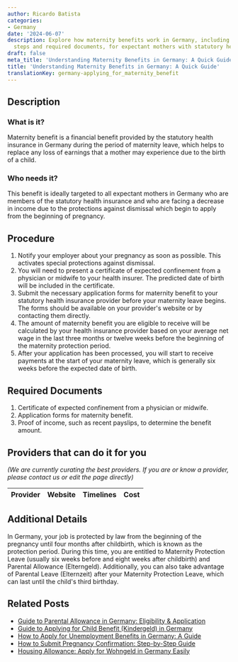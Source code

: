 ```yaml
---
author: Ricardo Batista
categories:
- Germany
date: '2024-06-07'
description: Explore how maternity benefits work in Germany, including application
  steps and required documents, for expectant mothers with statutory health insurance.
draft: false
meta_title: 'Understanding Maternity Benefits in Germany: A Quick Guide'
title: 'Understanding Maternity Benefits in Germany: A Quick Guide'
translationKey: germany-applying_for_maternity_benefit
---
```


## Description
### What is it?
Maternity benefit is a financial benefit provided by the statutory health insurance in Germany during the period of maternity leave, which helps to replace any loss of earnings that a mother may experience due to the birth of a child.

### Who needs it?
This benefit is ideally targeted to all expectant mothers in Germany who are members of the statutory health insurance and who are facing a decrease in income due to the protections against dismissal which begin to apply from the beginning of pregnancy.

## Procedure
1. Notify your employer about your pregnancy as soon as possible. This activates special protections against dismissal.
2. You will need to present a certificate of expected confinement from a physician or midwife to your health insurer. The predicted date of birth will be included in the certificate.
3. Submit the necessary application forms for maternity benefit to your statutory health insurance provider before your maternity leave begins. The forms should be available on your provider's website or by contacting them directly.
4. The amount of maternity benefit you are eligible to receive will be calculated by your health insurance provider based on your average net wage in the last three months or twelve weeks before the beginning of the maternity protection period.
5. After your application has been processed, you will start to receive payments at the start of your maternity leave, which is generally six weeks before the expected date of birth.

## Required Documents
1. Certificate of expected confinement from a physician or midwife.
2. Application forms for maternity benefit.
3. Proof of income, such as recent payslips, to determine the benefit amount.

## Providers that can do it for you
_(We are currently curating the best providers. If you are or know a provider, please contact us or edit the page directly)_

| Provider        |     Website     |     Timelines    |       Cost      |
| --------------- | --------------- |  :-------------: | :-------------: |

## Additional Details
In Germany, your job is protected by law from the beginning of the pregnancy until four months after childbirth, which is known as the protection period. During this time, you are entitled to Maternity Protection Leave (usually six weeks before and eight weeks after childbirth) and Parental Allowance (Elterngeld). Additionally, you can also take advantage of Parental Leave (Elternzeit) after your Maternity Protection Leave, which can last until the child's third birthday.


## Related Posts

- [Guide to Parental Allowance in Germany: Eligibility & Application](https://tramitit.com/guides/germany/applying_for_parental_allowance/)
- [Guide to Applying for Child Benefit (Kindergeld) in Germany](https://tramitit.com/guides/germany/applying_for_child_benefit/)
- [How to Apply for Unemployment Benefits in Germany: A Guide](https://tramitit.com/guides/germany/applying_for_unemployment_benefit/)
- [How to Submit Pregnancy Confirmation: Step-by-Step Guide](https://tramitit.com/guides/germany/submitting_pregnancy_confirmation/)
- [Housing Allowance: Apply for Wohngeld in Germany Easily](https://tramitit.com/guides/germany/applying_for_housing_allowance/)